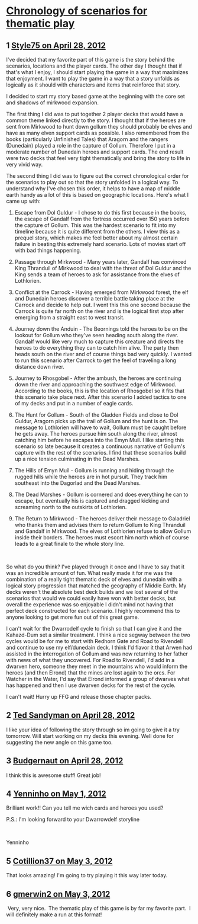 # [Chronology of scenarios for thematic play](https://community.fantasyflightgames.com/topic/63742-chronology-of-scenarios-for-thematic-play/)

## 1 [Style75 on April 28, 2012](https://community.fantasyflightgames.com/topic/63742-chronology-of-scenarios-for-thematic-play/?do=findComment&comment=623191)

I've decided that my favorite part of this game is the story behind the scenarios, locations and the player cards. The other day I thought that if that's what I enjoy, I should start playing the game in a way that maximizes that enjoyment. I want to play the game in a way that a story unfolds as logically as it should with characters and items that reinforce that story.

I decided to start my story based game at the beginning with the core set and shadows of mirkwood expansion.

The first thing I did was to put together 2 player decks that would have a common theme linked directly to the story. I thought that if the heroes are sent from Mirkwood to hunt down gollum they should probably be elves and have as many elven support cards as possible. I also remembered from the books (particularly Unfinished Tales) that Aragorn and the rangers (Dunedain) played a role in the capture of Gollum. Therefore I put in a moderate number of Dunedain heroes and support cards. The end result were two decks that feel very tight thematically and bring the story to life in very vivid way.

The second thing I did was to figure out the correct chronological order for the scenarios to play out so that the story unfolded in a logical way. To understand why I've chosen this order, it helps to have a map of middle earth handy as a lot of this is based on geographic locations. Here's what I came up with:

1. Escape from Dol Guldur - I chose to do this first because in the books, the escape of Gandalf from the fortress occurred over 150 years before the capture of Gollum. This was the hardest scenario to fit into my timeline because it is quite different from the others. I view this as a prequel story, which makes me feel better about my almost certain failure in beating this extremely hard scenario. Lots of movies start off with bad things happening.

2. Passage through Mirkwood - Many years later, Gandalf has convinced King Thranduil of Mirkwood to deal with the threat of Dol Guldur and the King sends a team of heroes to ask for assistance from the elves of Lothlorien.

3. Conflict at the Carrock - Having emerged from Mirkwood forest, the elf and Dunedain heroes discover a terrible battle taking place at the Carrock and decide to help out. I went this this one second because the Carrock is quite far north on the river and is the logical first stop after emerging from a straight east to west transit.

4. Journey down the Anduin - The Beornings told the heroes to be on the lookout for Gollum who they've seen heading south along the river. Gandalf would like very much to capture this creature and directs the heroes to do everything they can to catch him alive. The party then heads south on the river and of course things bad very quickly. I wanted to run this scenario after Carrock to get the feel of traveling a long distance down river.

5. Journey to Rhosgobel - After the ambush, the heroes are continuing down the river and approaching the southwest edge of Mirkwood. According to the books, this is the location of Rhosgobel so it fits that this scenario take place next. After this scenario I added tactics to one of my decks and put in a number of eagle cards.

6. The Hunt for Gollum - South of the Gladden Fields and close to Dol Guldur, Aragorn picks up the trail of Gollum and the hunt is on. The message to Lothlorien will have to wait, Gollum must be caught before he gets away. The heroes pursue him south along the river, almost catching him before he escapes into the Emyn Muil. I like starting this scenario so late because it creates a continuous narrative of Gollum's capture with the rest of the scenarios. I find that these scenarios build up a nice tension culminating in the Dead Marshes.

7. The Hills of Emyn Muil - Gollum is running and hiding through the rugged hills while the heroes are in hot pursuit. They track him southeast into the Dagorlad and the Dead Marshes.

8. The Dead Marshes - Gollum is cornered and does everything he can to escape, but eventually his is captured and dragged kicking and screaming north to the outskirts of Lothlorien.

9. The Return to Mirkwood - The heroes deliver their message to Galadriel who thanks them and advises them to return Gollum to King Thranduil and Gandalf in Mirkwood. The elves of Lothlorien refuse to allow Gollum inside their borders. The heroes must escort him north which of course leads to a great finale to the whole story line.

 

So what do you think? I've played through it once and I have to say that it was an incredible amount of fun. What really made it for me was the combination of a really tight thematic deck of elves and dunedain with a logical story progression that matched the geography of Middle Earth. My decks weren't the absolute best deck builds and we lost several of the scenarios that would we could easily have won with better decks, but overall the experience was so enjoyable I didn't mind not having that perfect deck constructed for each scenario. I highly recommend this to anyone looking to get more fun out of this great game.

I can't wait for the Dwarrodelf cycle to finish so that I can give it and the Kahazd-Dum set a similar treatment. I think a nice segway between the two cycles would be for me to start with Redhorn Gate and Road to Rivendell and continue to use my elf/dunedain deck. I think I'd flavor it that Arwen had assisted in the interrogation of Gollum and was now returning to her father with news of what they uncovered. For Road to Rivendell, I'd add in a dwarven hero, someone they meet in the mountains who would inform the heroes (and then Elrond) that the mines are lost again to the orcs. For Watcher in the Water, I'd say that Elrond informed a group of dwarves what has happened and then I use dwarven decks for the rest of the cycle.

I can't wait! Hurry up FFG and release those chapter packs.

## 2 [Ted Sandyman on April 28, 2012](https://community.fantasyflightgames.com/topic/63742-chronology-of-scenarios-for-thematic-play/?do=findComment&comment=623278)

I like your idea of following the story through so im going to give it a try tomorrow. Will start working on my decks this evening. Well done for suggesting the new angle on this game too.

## 3 [Budgernaut on April 28, 2012](https://community.fantasyflightgames.com/topic/63742-chronology-of-scenarios-for-thematic-play/?do=findComment&comment=623348)

I think this is awesome stuff! Great job!

## 4 [Yenninho on May 1, 2012](https://community.fantasyflightgames.com/topic/63742-chronology-of-scenarios-for-thematic-play/?do=findComment&comment=624660)

Brilliant work!! Can you tell me wich cards and heroes you used?

P.S.: I'm looking forward to your Dwarrowdelf storyline

 

Yenninho

## 5 [Cotillion37 on May 3, 2012](https://community.fantasyflightgames.com/topic/63742-chronology-of-scenarios-for-thematic-play/?do=findComment&comment=625627)

That looks amazing! I'm going to try playing it this way later today.

## 6 [gmerwin2 on May 3, 2012](https://community.fantasyflightgames.com/topic/63742-chronology-of-scenarios-for-thematic-play/?do=findComment&comment=625786)

 Very, very nice.  The thematic play of this game is by far my favorite part.  I will definitely make a run at this format!

